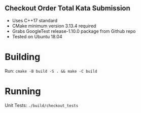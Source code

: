 ## Checkout Order Total Kata Submission
- Uses C++17 standard
- CMake minimum version 3.13.4 required
- Grabs GoogleTest release-1.10.0 package from Github repo 
- Tested on Ubuntu 18.04

# Building
Run: `cmake -B build -S . && make -C build`

# Running

Unit Tests: `./build/checkout_tests`
